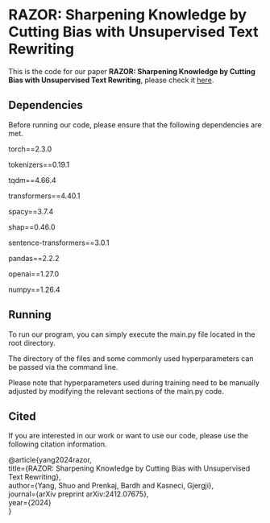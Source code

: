 RAZOR: Sharpening Knowledge by Cutting Bias with Unsupervised Text Rewriting
====
This is the code for our paper **RAZOR: Sharpening Knowledge by Cutting Bias with Unsupervised Text Rewriting**, please check it [here](https://arxiv.org/abs/2412.07675).

Dependencies
----
Before running our code, please ensure that the following dependencies are met.<br> 

torch==2.3.0<br> 

tokenizers==0.19.1<br> 

tqdm==4.66.4<br> 

transformers==4.40.1<br> 

spacy==3.7.4<br> 

shap==0.46.0<br> 

sentence-transformers==3.0.1<br> 

pandas==2.2.2<br> 

openai==1.27.0<br> 

numpy==1.26.4<br> 

Running
----
To run our program, you can simply execute the main.py file located in the root directory.<br> 

The directory of the files and some commonly used hyperparameters can be passed via the command line.<br> 

Please note that hyperparameters used during training need to be manually adjusted by modifying the relevant sections of the main.py code.<br> 

Cited
----
If you are interested in our work or want to use our code, please use the following citation information.<br> 

@article{yang2024razor,<br> 
  title={RAZOR: Sharpening Knowledge by Cutting Bias with Unsupervised Text Rewriting},<br> 
  author={Yang, Shuo and Prenkaj, Bardh and Kasneci, Gjergji},<br> 
  journal={arXiv preprint arXiv:2412.07675},<br> 
  year={2024}<br> 
}


